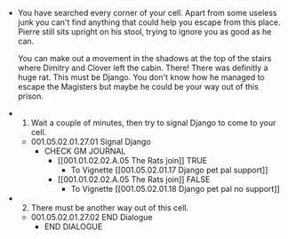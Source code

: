 - You have searched every corner of your cell. Apart from some useless junk you can't find anything that could help you escape from this place. Pierre still sits upright on his stool, trying to ignore you as good as he can. 
  
  You can make out a movement in the shadows at the top of the stairs where Dimitry and Clover left the cabin. There! There was definitly a huge rat. This must be Django. You don't know how he managed to escape the Magisters but maybe he could be your way out of this prison.
- 1. Wait a couple of minutes, then try to signal Django to come to your cell.
	- 001.05.02.01.27.01 Signal Django
		- CHECK GM JOURNAL
			- [[001.01.02.02.A.05 The Rats join]] TRUE
				- To Vignette [[001.05.02.01.17 Django pet pal support]]
			- [[001.01.02.02.A.05 The Rats join]] FALSE
				- To Vignette [[001.05.02.01.18 Django pet pal no support]]
- 2. There must be another way out of this cell.
	- 001.05.02.01.27.02 END Dialogue
		- END DIALOGUE